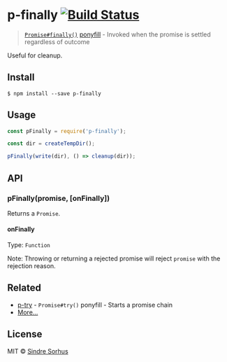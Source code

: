 # p-finally [![Build Status](https:-ci.org/sindresorhus/p-finally.svg?branch=master)](https:-ci.org/sindresorhus/p-finally)

> [`Promise#finally()`](https:.com/tc39/proposal-promise-finally) [ponyfill](https:.com) - Invoked when the promise is settled regardless of outcome

Useful for cleanup.


## Install

```
$ npm install --save p-finally
```


## Usage

```js
const pFinally = require('p-finally');

const dir = createTempDir();

pFinally(write(dir), () => cleanup(dir));
```


## API

### pFinally(promise, [onFinally])

Returns a `Promise`.

#### onFinally

Type: `Function`

Note: Throwing or returning a rejected promise will reject `promise` with the rejection reason.


## Related

- [p-try](https:.com/sindresorhus/p-try) - `Promise#try()` ponyfill - Starts a promise chain
- [More…](https:.com/sindresorhus/promise-fun)


## License

MIT © [Sindre Sorhus](https:.com)
